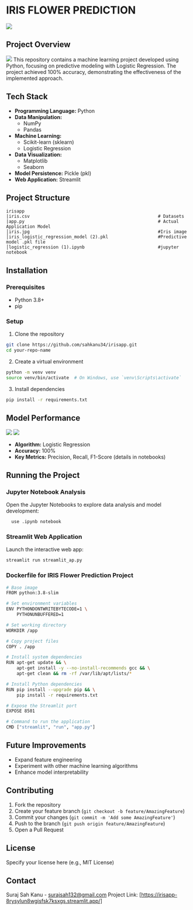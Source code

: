 # IRIS FLOWER PREDICTION 
<img src ="iris.jpg">

## Project Overview
<img src ="image.png">
This repository contains a machine learning project developed using Python, focusing on predictive modeling with Logistic Regression. The project achieved 100% accuracy, demonstrating the effectiveness of the implemented approach.

## Tech Stack
- **Programming Language:** Python
- **Data Manipulation:** 
  - NumPy
  - Pandas
- **Machine Learning:** 
  - Scikit-learn (sklearn)
  - Logistic Regression
- **Data Visualization:** 
  - Matplotlib
  - Seaborn
- **Model Persistence:** Pickle (pkl)
- **Web Application:** Streamlit

## Project Structure
```
irisapp
|iris.csv                                                 # Datasets
|app.py                                                   # Actual Application Model
│iris.jpg                                                 #Iris image
│iris_logistic_regression_model (2).pkl                   #Predictive model .pkl file
│logistic_regression (1).ipynb                            #jupyter notebook  
```

## Installation

### Prerequisites
- Python 3.8+
- pip

### Setup
1. Clone the repository
```bash
git clone https://github.com/sahkanu34/irisapp.git
cd your-repo-name
```

2. Create a virtual environment
```bash
python -m venv venv
source venv/bin/activate  # On Windows, use `venv\Scripts\activate`
```

3. Install dependencies
```bash
pip install -r requirements.txt
```

## Model Performance
<img src ="iris.png">
<img src ="Screenshot 2024-12-11 202249.png">

- **Algorithm:** Logistic Regression
- **Accuracy:** 100%
- **Key Metrics:** Precision, Recall, F1-Score (details in notebooks)

## Running the Project

### Jupyter Notebook Analysis
Open the Jupyter Notebooks to explore data analysis and model development:
```bash
  use .ipynb notebook
```

### Streamlit Web Application
Launch the interactive web app:
```bash
streamlit run streamlit_ap.py
```

### Dockerfile for IRIS Flower Prediction Project
```bash
# Base image
FROM python:3.8-slim

# Set environment variables
ENV PYTHONDONTWRITEBYTECODE=1 \
    PYTHONUNBUFFERED=1

# Set working directory
WORKDIR /app

# Copy project files
COPY . /app

# Install system dependencies
RUN apt-get update && \
    apt-get install -y --no-install-recommends gcc && \
    apt-get clean && rm -rf /var/lib/apt/lists/*

# Install Python dependencies
RUN pip install --upgrade pip && \
    pip install -r requirements.txt

# Expose the Streamlit port
EXPOSE 8501

# Command to run the application
CMD ["streamlit", "run", "app.py"]
```

## Future Improvements
- Expand feature engineering
- Experiment with other machine learning algorithms
- Enhance model interpretability

## Contributing
1. Fork the repository
2. Create your feature branch (`git checkout -b feature/AmazingFeature`)
3. Commit your changes (`git commit -m 'Add some AmazingFeature'`)
4. Push to the branch (`git push origin feature/AmazingFeature`)
5. Open a Pull Request

## License
Specify your license here (e.g., MIT License)

## Contact
Suraj Sah Kanu - surajsah132@gmail.com
Project Link: [https://irisapp-8rysylun8wgisfsk7ksxgs.streamlit.app/]
